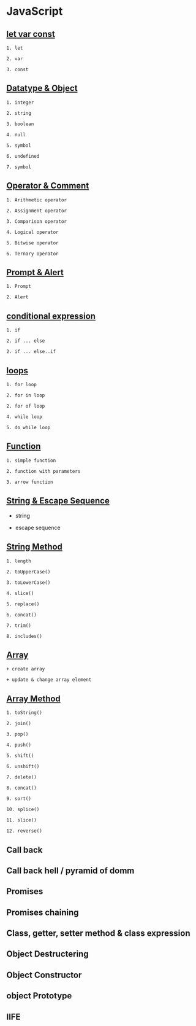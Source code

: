 # JavaScript

<h2><a href="https://github.com/Hp92663/JavaScript/blob/main/let_var_const.js">let var const</a></h2>

    1. let
    
    2. var

    3. const
    
<h2><a href="https://github.com/Hp92663/JavaScript/blob/main/datatype_object.js">Datatype & Object</a></h2>


    1. integer
    
    2. string

    3. boolean

    4. null

    5. symbol

    6. undefined

    7. symbol

<h2><a href="https://github.com/Hp92663/JavaScript/blob/main/operators_comment.js">Operator & Comment</a></h2>


    1. Arithmetic operator

    2. Assignment operator

    3. Comparison operator

    4. Logical operator

    5. Bitwise operator

    6. Ternary operator


<h2><a href="https://github.com/Hp92663/JavaScript/blob/main/promt_alert.js">Prompt & Alert</a></h2>


    1. Prompt
    
    2. Alert


<h2><a href="https://github.com/Hp92663/JavaScript/blob/main/condition_expression.js">conditional expression</a></h2>


    1. if 
    
    2. if ... else

    2. if ... else..if


<h2><a href="https://github.com/Hp92663/JavaScript/blob/main/loop.js">loops</a></h2>


    1. for loop
    
    2. for in loop

    2. for of loop

    4. while loop
    
    5. do while loop


<h2><a href="https://github.com/Hp92663/JavaScript/blob/main/function.js">Function</a></h2>

    1. simple function
    
    2. function with parameters

    3. arrow function

<h2><a href="https://github.com/Hp92663/JavaScript/blob/main/string.js">String & Escape Sequence</a></h2>

  + string

  + escape sequence

<h2><a href="https://github.com/Hp92663/JavaScript/blob/main/string_method.js">String Method</a></h2>

    1. length
    
    2. toUpperCase()

    3. toLowerCase()

    4. slice()

    5. replace()

    6. concat()

    7. trim()

    8. includes()

<h2><a href="https://github.com/Hp92663/JavaScript/blob/main/array.js">Array</a></h2>

    + create array

    + update & change array element

<h2><a href="https://github.com/Hp92663/JavaScript/blob/main/array_method.js">Array Method</a></h2>

    1. toString()
    
    2. join()

    3. pop()

    4. push()

    5. shift()

    6. unshift()

    7. delete()

    8. concat()

    9. sort()

    10. splice()

    11. slice()

    12. reverse()




<h2>Call back</h2>
<h2>Call back hell / pyramid of domm</h2>
<h2>Promises</h2>
<h2>Promises chaining</h2>
<h2>Class, getter, setter method & class expression</h2>
<h2>Object Destructering</h2>
<h2>Object Constructor</h2>
<h2>object Prototype</h2>
<h2>IIFE</h2>